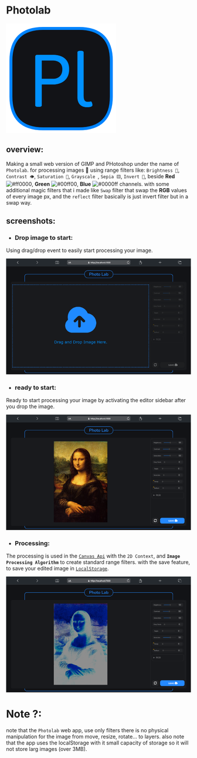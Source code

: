 # Photolab
![logo](src/imgs/logo.png)

## overview:
Making a small web version of GIMP and PHotoshop under the name of `Photolab`. for processing images 🌇 using range filters like: `Brightness 🔅`, `Contrast 👁️`, `Saturation 🌈`, `Grayscale `, `Sepia 🟨`, `Invert 🩻`, beside **Red** ![#ff0000](https://www.iconsdb.com/icons/download/color/ff0000/circle-16.png), **Green** ![#00ff00](https://www.iconsdb.com/icons/download/color/00ff00/circle-16.png), **Blue** ![#0000ff](https://www.iconsdb.com/icons/download/color/0000ff/circle-16.png) channels. with some additional magic filters that i made like `Swap` filter that swap the **__RGB__** values of every image px, and the `reflect` filter basically is just invert filter but in a swap way.

## screenshots:
- ### Drop image to start:
Using drag/drop event to easily start processing your image.

![screenshot](src/screenshots/dropimage.png)

- ### ready to start:
Ready to start processing your image by activating the editor sidebar after you drop the image.

![screenshot](src/screenshots/readytostart.png)

- ### Processing:
The processing is used in the [`Canvas Api`](https://developer.mozilla.org/en-US/docs/Web/API/Canvas_API) with the `2D Context`, and **`Image Processing Algorithm`** to create standard range filters. with the save feature, to save your edited image in [`LocalStorage`](https://developer.mozilla.org/en-US/docs/Web/API/Window/localStorage).

![screenshot](src/screenshots/processing.png)

# Note ?:
note that the `Photolab` web app, use only filters there is no physical manipulation for the image from move, resize, rotate... to layers.
also note that the app uses the localStorage with it small capacity of storage so it will not store larg images (over 3MB).
